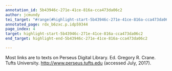 ```yaml
---
annotation_id: 5b43946c-271e-41ce-816a-cca473da06c2
author: jcmundy
tei_target: "#range(#highlight-start-5b43946c-271e-41ce-816a-cca473da06c2, #highlight-end-5b43946c-271e-41ce-816a-cca473da06c2)"
annotated_page: rdx_b6zxc.p.idp59344
page_index: 4
target: highlight-start-5b43946c-271e-41ce-816a-cca473da06c2
end_target: highlight-end-5b43946c-271e-41ce-816a-cca473da06c2

---
```

Most links are to texts on Perseus Digital Library. Ed. Gregory R. Crane. Tufts University. http://www.perseus.tufts.edu (accessed July, 2017).